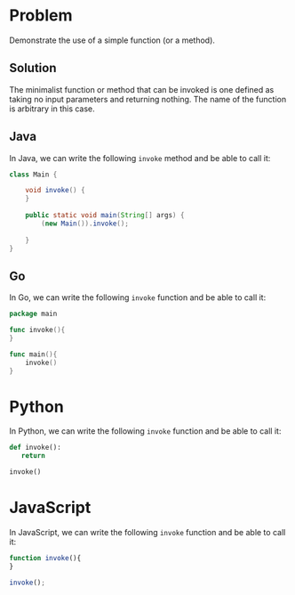 # Problem

Demonstrate the use of a simple function (or a method).  

## Solution
The minimalist function or method that can be invoked is one defined as taking no input parameters and returning nothing.  The name
of the function is arbitrary in this case.

## Java
In Java, we can write the following `invoke` method and be able to call it:

```java runnable
class Main {

    void invoke() {        
    }
    
    public static void main(String[] args) {
        (new Main()).invoke();
        
    }
}
```


## Go
In Go, we can write the following `invoke` function and be able to call it:

```go runnable
package main

func invoke(){
}

func main(){
    invoke()
}
```

# Python
In Python, we can write the following `invoke` function and be able to call it:

```python runnable
def invoke():
   return

invoke()
```

# JavaScript
In JavaScript, we can write the following `invoke` function and be able to call it:

```javascript runnable
function invoke(){
}

invoke();
```
